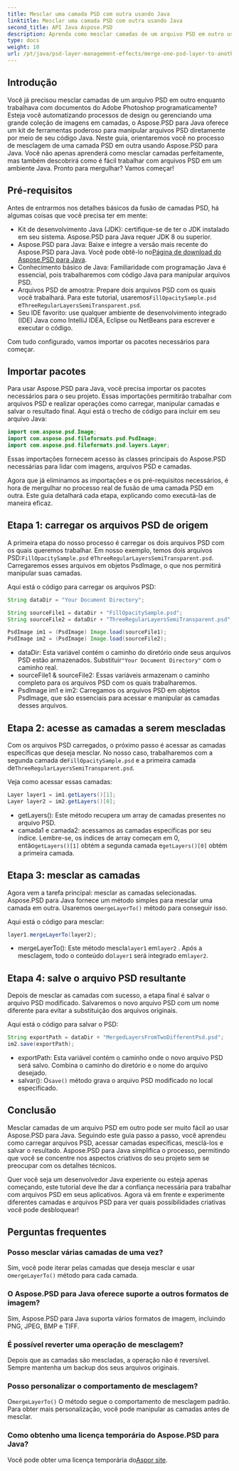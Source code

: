 ```yaml
---
title: Mesclar uma camada PSD com outra usando Java
linktitle: Mesclar uma camada PSD com outra usando Java
second_title: API Java Aspose.PSD
description: Aprenda como mesclar camadas de um arquivo PSD em outro usando Aspose.PSD para Java com nosso tutorial passo a passo. Perfeito para automatizar seus processos de design.
type: docs
weight: 10
url: /pt/java/psd-layer-management-effects/merge-one-psd-layer-to-another/
---
```

## Introdução

Você já precisou mesclar camadas de um arquivo PSD em outro enquanto trabalhava com documentos do Adobe Photoshop programaticamente? Esteja você automatizando processos de design ou gerenciando uma grande coleção de imagens em camadas, o Aspose.PSD para Java oferece um kit de ferramentas poderoso para manipular arquivos PSD diretamente por meio de seu código Java. Neste guia, orientaremos você no processo de mesclagem de uma camada PSD em outra usando Aspose.PSD para Java. Você não apenas aprenderá como mesclar camadas perfeitamente, mas também descobrirá como é fácil trabalhar com arquivos PSD em um ambiente Java. Pronto para mergulhar? Vamos começar!

## Pré-requisitos

Antes de entrarmos nos detalhes básicos da fusão de camadas PSD, há algumas coisas que você precisa ter em mente:

- Kit de desenvolvimento Java (JDK): certifique-se de ter o JDK instalado em seu sistema. Aspose.PSD para Java requer JDK 8 ou superior.
-  Aspose.PSD para Java: Baixe e integre a versão mais recente do Aspose.PSD para Java. Você pode obtê-lo no[Página de download do Aspose.PSD para Java](https://releases.aspose.com/psd/java/).
- Conhecimento básico de Java: Familiaridade com programação Java é essencial, pois trabalharemos com código Java para manipular arquivos PSD.
-  Arquivos PSD de amostra: Prepare dois arquivos PSD com os quais você trabalhará. Para este tutorial, usaremos`FillOpacitySample.psd` e`ThreeRegularLayersSemiTransparent.psd`.
- Seu IDE favorito: use qualquer ambiente de desenvolvimento integrado (IDE) Java como IntelliJ IDEA, Eclipse ou NetBeans para escrever e executar o código.

Com tudo configurado, vamos importar os pacotes necessários para começar.

## Importar pacotes

Para usar Aspose.PSD para Java, você precisa importar os pacotes necessários para o seu projeto. Essas importações permitirão trabalhar com arquivos PSD e realizar operações como carregar, manipular camadas e salvar o resultado final. Aqui está o trecho de código para incluir em seu arquivo Java:

```java
import com.aspose.psd.Image;
import com.aspose.psd.fileformats.psd.PsdImage;
import com.aspose.psd.fileformats.psd.layers.Layer;
```

Essas importações fornecem acesso às classes principais do Aspose.PSD necessárias para lidar com imagens, arquivos PSD e camadas.

Agora que já eliminamos as importações e os pré-requisitos necessários, é hora de mergulhar no processo real de fusão de uma camada PSD em outra. Este guia detalhará cada etapa, explicando como executá-las de maneira eficaz.

## Etapa 1: carregar os arquivos PSD de origem

 A primeira etapa do nosso processo é carregar os dois arquivos PSD com os quais queremos trabalhar. Em nosso exemplo, temos dois arquivos PSD:`FillOpacitySample.psd` e`ThreeRegularLayersSemiTransparent.psd`. Carregaremos esses arquivos em objetos PsdImage, o que nos permitirá manipular suas camadas.

Aqui está o código para carregar os arquivos PSD:

```java
String dataDir = "Your Document Directory";

String sourceFile1 = dataDir + "FillOpacitySample.psd";
String sourceFile2 = dataDir + "ThreeRegularLayersSemiTransparent.psd";

PsdImage im1 = (PsdImage) Image.load(sourceFile1);
PsdImage im2 = (PsdImage) Image.load(sourceFile2);
```

- dataDir: Esta variável contém o caminho do diretório onde seus arquivos PSD estão armazenados. Substituir`"Your Document Directory"` com o caminho real.
- sourceFile1 & sourceFile2: Essas variáveis armazenam o caminho completo para os arquivos PSD com os quais trabalharemos.
- PsdImage im1 e im2: Carregamos os arquivos PSD em objetos PsdImage, que são essenciais para acessar e manipular as camadas desses arquivos.

## Etapa 2: acesse as camadas a serem mescladas

 Com os arquivos PSD carregados, o próximo passo é acessar as camadas específicas que deseja mesclar. No nosso caso, trabalharemos com a segunda camada de`FillOpacitySample.psd` e a primeira camada de`ThreeRegularLayersSemiTransparent.psd`.

Veja como acessar essas camadas:

```java
Layer layer1 = im1.getLayers()[1];
Layer layer2 = im2.getLayers()[0];
```

- getLayers(): Este método recupera um array de camadas presentes no arquivo PSD.
-  camada1 e camada2: acessamos as camadas específicas por seu índice. Lembre-se, os índices de array começam em 0, então`getLayers()[1]` obtém a segunda camada e`getLayers()[0]` obtém a primeira camada.

## Etapa 3: mesclar as camadas

Agora vem a tarefa principal: mesclar as camadas selecionadas. Aspose.PSD para Java fornece um método simples para mesclar uma camada em outra. Usaremos o`mergeLayerTo()` método para conseguir isso.

Aqui está o código para mesclar:

```java
layer1.mergeLayerTo(layer2);
```

-  mergeLayerTo(): Este método mescla`layer1` em`layer2` . Após a mesclagem, todo o conteúdo do`layer1` será integrado em`layer2`.

## Etapa 4: salve o arquivo PSD resultante

Depois de mesclar as camadas com sucesso, a etapa final é salvar o arquivo PSD modificado. Salvaremos o novo arquivo PSD com um nome diferente para evitar a substituição dos arquivos originais.

Aqui está o código para salvar o PSD:

```java
String exportPath = dataDir + "MergedLayersFromTwoDifferentPsd.psd";
im2.save(exportPath);
```

- exportPath: Esta variável contém o caminho onde o novo arquivo PSD será salvo. Combina o caminho do diretório e o nome do arquivo desejado.
-  salvar(): O`save()` método grava o arquivo PSD modificado no local especificado.

## Conclusão

Mesclar camadas de um arquivo PSD em outro pode ser muito fácil ao usar Aspose.PSD para Java. Seguindo este guia passo a passo, você aprendeu como carregar arquivos PSD, acessar camadas específicas, mesclá-los e salvar o resultado. Aspose.PSD para Java simplifica o processo, permitindo que você se concentre nos aspectos criativos do seu projeto sem se preocupar com os detalhes técnicos.

Quer você seja um desenvolvedor Java experiente ou esteja apenas começando, este tutorial deve lhe dar a confiança necessária para trabalhar com arquivos PSD em seus aplicativos. Agora vá em frente e experimente diferentes camadas e arquivos PSD para ver quais possibilidades criativas você pode desbloquear!

## Perguntas frequentes

### Posso mesclar várias camadas de uma vez?
 Sim, você pode iterar pelas camadas que deseja mesclar e usar o`mergeLayerTo()` método para cada camada.

### O Aspose.PSD para Java oferece suporte a outros formatos de imagem?
Sim, Aspose.PSD para Java suporta vários formatos de imagem, incluindo PNG, JPEG, BMP e TIFF.

### É possível reverter uma operação de mesclagem?
Depois que as camadas são mescladas, a operação não é reversível. Sempre mantenha um backup dos seus arquivos originais.

### Posso personalizar o comportamento de mesclagem?
 O`mergeLayerTo()` O método segue o comportamento de mesclagem padrão. Para obter mais personalização, você pode manipular as camadas antes de mesclar.

### Como obtenho uma licença temporária do Aspose.PSD para Java?
 Você pode obter uma licença temporária do[Aspor site](https://purchase.aspose.com/temporary-license/).